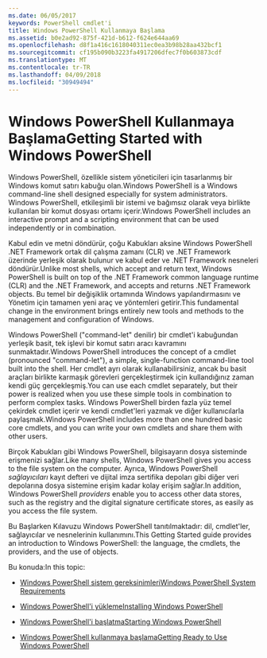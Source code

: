 ```yaml
---
ms.date: 06/05/2017
keywords: PowerShell cmdlet'i
title: Windows PowerShell Kullanmaya Başlama
ms.assetid: b0e2ad92-875f-421d-b612-f624e644aa69
ms.openlocfilehash: d8f1a416c1618040311ec0ea3b98b28aa432bcf1
ms.sourcegitcommit: cf195b090b3223fa4917206dfec7f0b603873cdf
ms.translationtype: MT
ms.contentlocale: tr-TR
ms.lasthandoff: 04/09/2018
ms.locfileid: "30949494"
---
```

# <a name="getting-started-with-windows-powershell"></a><span data-ttu-id="f1933-103">Windows PowerShell Kullanmaya Başlama</span><span class="sxs-lookup"><span data-stu-id="f1933-103">Getting Started with Windows PowerShell</span></span>
<span data-ttu-id="f1933-104">Windows PowerShell, özellikle sistem yöneticileri için tasarlanmış bir Windows komut satırı kabuğu olan.</span><span class="sxs-lookup"><span data-stu-id="f1933-104">Windows PowerShell is a Windows command-line shell designed especially for system administrators.</span></span> <span data-ttu-id="f1933-105">Windows PowerShell, etkileşimli bir istemi ve bağımsız olarak veya birlikte kullanılan bir komut dosyası ortamı içerir.</span><span class="sxs-lookup"><span data-stu-id="f1933-105">Windows PowerShell includes an interactive prompt and a scripting environment that can be used independently or in combination.</span></span>

<span data-ttu-id="f1933-106">Kabul edin ve metni döndürür, çoğu Kabukları aksine Windows PowerShell .NET Framework ortak dil çalışma zamanı (CLR) ve .NET Framework üzerinde yerleşik olarak bulunur ve kabul eder ve .NET Framework nesneleri döndürür.</span><span class="sxs-lookup"><span data-stu-id="f1933-106">Unlike most shells, which accept and return text, Windows PowerShell is built on top of the .NET Framework common language runtime (CLR) and the .NET Framework, and accepts and returns .NET Framework objects.</span></span> <span data-ttu-id="f1933-107">Bu temel bir değişiklik ortamında Windows yapılandırmasını ve Yönetim için tamamen yeni araç ve yöntemleri getirir.</span><span class="sxs-lookup"><span data-stu-id="f1933-107">This fundamental change in the environment brings entirely new tools and methods to the management and configuration of Windows.</span></span>

<span data-ttu-id="f1933-108">Windows PowerShell ("command-let" denilir) bir cmdlet'i kabuğundan yerleşik basit, tek işlevi bir komut satırı aracı kavramını sunmaktadır.</span><span class="sxs-lookup"><span data-stu-id="f1933-108">Windows PowerShell introduces the concept of a cmdlet (pronounced "command-let"), a simple, single-function command-line tool built into the shell.</span></span> <span data-ttu-id="f1933-109">Her cmdlet ayrı olarak kullanabilirsiniz, ancak bu basit araçları birlikte karmaşık görevleri gerçekleştirmek için kullandığınız zaman kendi güç gerçekleşmiş.</span><span class="sxs-lookup"><span data-stu-id="f1933-109">You can use each cmdlet separately, but their power is realized when you use these simple tools in combination to perform complex tasks.</span></span> <span data-ttu-id="f1933-110">Windows PowerShell birden fazla yüz temel çekirdek cmdlet içerir ve kendi cmdlet'leri yazmak ve diğer kullanıcılarla paylaşmak.</span><span class="sxs-lookup"><span data-stu-id="f1933-110">Windows PowerShell includes more than one hundred basic core cmdlets, and you can write your own cmdlets and share them with other users.</span></span>

<span data-ttu-id="f1933-111">Birçok Kabukları gibi Windows PowerShell, bilgisayarın dosya sisteminde erişmenizi sağlar.</span><span class="sxs-lookup"><span data-stu-id="f1933-111">Like many shells, Windows PowerShell gives you access to the file system on the computer.</span></span> <span data-ttu-id="f1933-112">Ayrıca, Windows PowerShell *sağlayıcıları* kayıt defteri ve dijital imza sertifika depoları gibi diğer veri depolarına dosya sistemine erişim kadar kolay erişim sağlar.</span><span class="sxs-lookup"><span data-stu-id="f1933-112">In addition, Windows PowerShell *providers* enable you to access other data stores, such as the registry and the digital signature certificate stores, as easily as you access the file system.</span></span>

<span data-ttu-id="f1933-113">Bu Başlarken Kılavuzu Windows PowerShell tanıtılmaktadır: dil, cmdlet'ler, sağlayıcılar ve nesnelerinin kullanımını.</span><span class="sxs-lookup"><span data-stu-id="f1933-113">This Getting Started guide provides an introduction to Windows PowerShell: the language, the cmdlets, the providers, and the use of objects.</span></span>

<span data-ttu-id="f1933-114">Bu konuda:</span><span class="sxs-lookup"><span data-stu-id="f1933-114">In this topic:</span></span>

- [<span data-ttu-id="f1933-115">Windows PowerShell sistem gereksinimleri</span><span class="sxs-lookup"><span data-stu-id="f1933-115">Windows PowerShell System Requirements</span></span>](../setup/Windows-PowerShell-System-Requirements.md)

- [<span data-ttu-id="f1933-116">Windows PowerShell'i yükleme</span><span class="sxs-lookup"><span data-stu-id="f1933-116">Installing Windows PowerShell</span></span>](../setup/Installing-Windows-PowerShell.md)

- [<span data-ttu-id="f1933-117">Windows PowerShell'i başlatma</span><span class="sxs-lookup"><span data-stu-id="f1933-117">Starting Windows PowerShell</span></span>](../setup/Starting-Windows-PowerShell.md)

- [<span data-ttu-id="f1933-118">Windows PowerShell kullanmaya başlama</span><span class="sxs-lookup"><span data-stu-id="f1933-118">Getting Ready to Use Windows PowerShell</span></span>](Getting-Ready-to-Use-Windows-PowerShell.md)